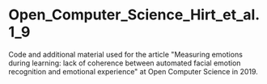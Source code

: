 # Open_Computer_Science_Hirt_et_al.1_9
Code and additional material used for the article "Measuring emotions during learning: lack of coherence between automated facial emotion recognition and emotional experience" at Open Computer Science in 2019.
